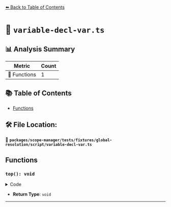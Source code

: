 [⬅️ Back to Table of Contents](../../../../../../index.md)

# 📄 `variable-decl-var.ts`

## 📊 Analysis Summary

| Metric | Count |
|--------|-------|
| 🔧 Functions | 1 |

## 📚 Table of Contents

- [Functions](#functions)

## 🛠️ File Location:
📂 **`packages/scope-manager/tests/fixtures/global-resolution/script/variable-decl-var.ts`**

## Functions

### `top(): void`

<details><summary>Code</summary>

```ts
() => {}
```
</details>

- **Return Type**: `void`

---